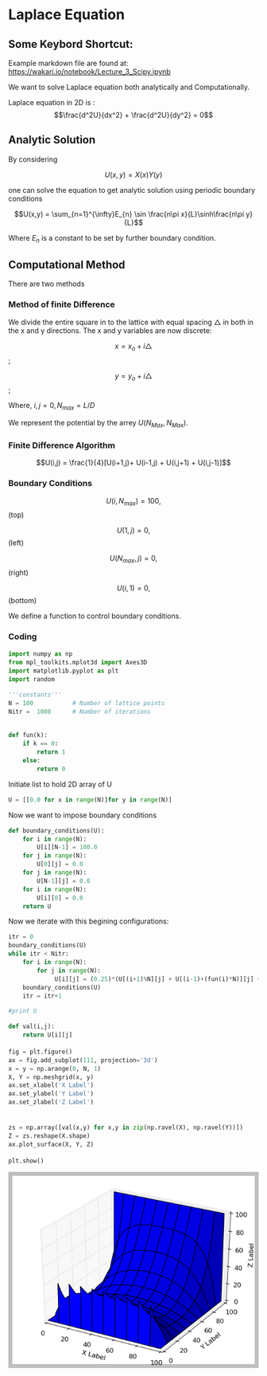 
# Laplace Equation

## Some Keybord Shortcut:

Example markdown file are found at: https://wakari.io/notebook/Lecture_3_Scipy.ipynb

We want to solve Laplace equation both analytically and Computationally.

Laplace equation in 2D is :
    $$\frac{d^2U}{dx^2} + \frac{d^2U}{dy^2} = 0$$

## Analytic Solution

By considering

$$U(x,y) = X(x)Y(y)$$

one can solve the equation to get analytic solution using periodic boundary conditions

$$U(x,y) = \sum_{n=1}^{\infty}E_{n} \sin \frac{n\pi x}{L}\sinh\frac{n\pi y}{L}$$

Where $E_n$ is a constant to be set by further boundary condition.

##  Computational Method 

There are two methods

### Method of finite Difference

We divide the entire square in to the  lattice with equal spacing $\triangle$ in both in the x and y directions. The x and y variables are now discrete:

$$x = x_o + i\triangle$$;

$$y = y_o + i\triangle$$;

Where, $i,j = 0,N_{max} = L/D$

We represent the potential by the arrey $U(N_{Max},N_{Max})$. 

### Finite Difference Algorithm 



$$U(i,j) = \frac{1}{4}[U(i+1,j)+ U(i-1,j) + U(i,j+1) + U(i,j-1)]$$

### Boundary Conditions

$$U(i,N_{max}) = 100,$$ (top)

$$U(1,j) = 0,$$ (left)

$$U(N_{max},j) = 0,$$ (right)

$$U(i,1) = 0,$$ (bottom)

We define a function to control boundary conditions.

### Coding


```python
import numpy as np
from mpl_toolkits.mplot3d import Axes3D
import matplotlib.pyplot as plt
import random
```


```python
'''constants'''
N = 100           # Number of lattice points
Nitr =  1000      # Number of iterations
```


```python

def fun(k):
    if k == 0:
        return 1
    else:
        return 0

```

Initiate list to hold 2D array of U


```python
U = [[0.0 for x in range(N)]for y in range(N)]
```

Now we want to impose boundary conditions



```python
def boundary_conditions(U):
    for i in range(N):
        U[i][N-1] = 100.0
    for j in range(N):
        U[0][j] = 0.0
    for j in range(N):
        U[N-1][j] = 0.0
    for i in range(N):
        U[i][0] = 0.0
    return U
```

Now we iterate with this begining configurations:


```python
itr = 0
boundary_conditions(U)
while itr < Nitr:
    for i in range(N):
        for j in range(N):
             U[i][j] = (0.25)*(U[(i+1)%N][j] + U[(i-1)+(fun(i)*N)][j] + U[i][(j+1)%N] + U[i][(j-1)+(fun(j)*N)])
    boundary_conditions(U)
    itr = itr+1
```


```python
#print U
```


```python
def val(i,j):
    return U[i][j]

fig = plt.figure()
ax = fig.add_subplot(111, projection='3d')
x = y = np.arange(0, N, 1)
X, Y = np.meshgrid(x, y)
ax.set_xlabel('X Label')
ax.set_ylabel('Y Label')
ax.set_zlabel('Z Label')


zs = np.array([val(x,y) for x,y in zip(np.ravel(X), np.ravel(Y))])
Z = zs.reshape(X.shape)
ax.plot_surface(X, Y, Z)

plt.show()
```


![png](output_27_0.png)

